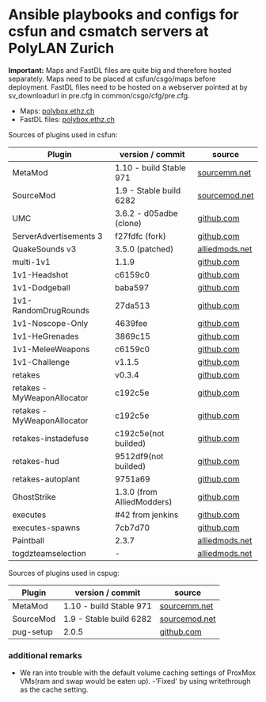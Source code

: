 # Ansible playbooks and configs for csfun and csmatch servers at PolyLAN Zurich


**Important:**
Maps and FastDL files are quite big and therefore hosted separately.
Maps need to be placed at csfun/csgo/maps before deployment.
FastDL files need to be hosted on a webserver pointed at by sv_downloadurl in pre.cfg in common/csgo/cfg/pre.cfg.

* Maps: [polybox.ethz.ch](https://polybox.ethz.ch/index.php/s/tjCQPKYIl03q7Rj)
* FastDL files: [polybox.ethz.ch](https://polybox.ethz.ch/index.php/s/0WncJV1E3MAFgPw)

Sources of plugins used in csfun:

| Plugin | version / commit | source |
| ------ | ------ | ------ |
| MetaMod | 1.10 - build Stable 971 | [sourcemm.net](https://www.sourcemm.net/downloads.php/?branch=stable) |
| SourceMod | 1.9 - Stable build 6282 | [sourcemod.net](https://www.sourcemod.net/downloads.php?branch=stable) |
| UMC | 3.6.2 - d05adbe (clone)| [github.com](https://github.com/Silenci0/UMC) |
| ServerAdvertisements 3 | f27fdfc (fork) | [github.com](https://github.com/Bara/ServerAdvertisement3) |
| QuakeSounds v3  | 3.5.0 (patched) | [alliedmods.net](https://forums.alliedmods.net/showpost.php?p=2644440&postcount=431) |
| multi-1v1  | 1.1.9 | [github.com](https://github.com/splewis/csgo-multi-1v1) |
| 1v1-Headshot  | c6159c0 | [github.com](https://github.com/Franc1sco/1v1-onlyhs) |
| 1v1-Dodgeball  | baba597 | [github.com](https://github.com/Franc1sco/1v1-Dodgeball) |
| 1v1-RandomDrugRounds  | 27da513 | [github.com](https://github.com/IT-KiLLER/CSGO-RDR-Random-Drug-Round) |
| 1v1-Noscope-Only  | 4639fee | [github.com](https://github.com/Cruze03/CSGO-Multi1v1-Noscope-Only) |
| 1v1-HeGrenades  | 3869c15 | [github.com](https://github.com/Franc1sco/1v1-HeGrenades) |
| 1v1-MeleeWeapons  | c6159c0 | [github.com](https://github.com/Franc1sco/1v1-MeleeWeapons) |
| 1v1-Challenge  | v1.1.5 | [github.com](https://github.com/Headline/Challenge) |
| retakes  | v0.3.4 | [github.com](https://github.com/splewis/csgo-retakes) |
| retakes - MyWeaponAllocator  | c192c5e | [github.com](https://github.com/shanapu/MyWeaponAllocator) |
| retakes - MyWeaponAllocator  | c192c5e | [github.com](https://github.com/shanapu/MyWeaponAllocator) |
| retakes-instadefuse  | c192c5e(not builded) | [github.com](https://github.com/b3none/retakes-instadefuse) |
| retakes-hud  | 9512df9(not builded)| [github.com](https://github.com/b3none/retakes-hud) |
| retakes-autoplant  | 9751a69 | [github.com](https://github.com/b3none/retakes-autoplant) |
| GhostStrike  | 1.3.0 (from AlliedModders) | [github.com](https://github.com/kinsi55/CSGO-GhostStrike) |
| executes  | #42 from jenkins | [github.com](https://github.com/splewis/csgo-executes) |
| executes-spawns  | 7cb7d70 | [github.com](https://github.com/timche/csgo-executes-spawns) |
| Paintball  |  2.3.7  | [alliedmods.net](https://forums.alliedmods.net/showthread.php?t=287879) |
| togdzteamselection  | -  | [alliedmods.net](https://forums.alliedmods.net/showthread.php?p=2633299) |

Sources of plugins used in cspug:

| Plugin | version / commit | source |
| ------ | ------ | ------ |
| MetaMod | 1.10 - build Stable 971 | [sourcemm.net](https://www.sourcemm.net/downloads.php/?branch=stable) |
| SourceMod | 1.9 - Stable build 6282 | [sourcemod.net](https://www.sourcemod.net/downloads.php?branch=stable) |
| pug-setup | 2.0.5 | [github.com](https://github.com/splewis/csgo-pug-setup/releases) |

### additional remarks
- We ran into trouble with the default volume caching settings of ProxMox VMs(ram and swap would be eaten up). 
-'Fixed' by using writethrough as the cache setting.
